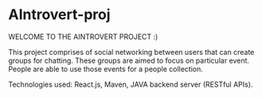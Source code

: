 # AIntrovert-proj

WELCOME TO THE AINTROVERT PROJECT :)

This project comprises of social networking between users that can create groups for chatting.
These groups are aimed to focus on particular event.
People are able to use those events for a people collection.

Technologies used: React.js, Maven, JAVA backend server (RESTful APIs).
